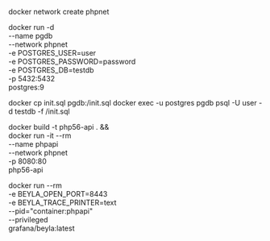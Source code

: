 
docker network create phpnet

docker run -d \
  --name pgdb \
  --network phpnet \
  -e POSTGRES_USER=user \
  -e POSTGRES_PASSWORD=password \
  -e POSTGRES_DB=testdb \
  -p 5432:5432 \
  postgres:9


docker cp init.sql pgdb:/init.sql
docker exec -u postgres pgdb psql -U user  -d testdb -f /init.sql


docker build -t php56-api . && \
docker run -it --rm \
  --name phpapi \
  --network phpnet \
  -p 8080:80 \
  php56-api


docker run --rm \
  -e BEYLA_OPEN_PORT=8443 \
  -e BEYLA_TRACE_PRINTER=text \
  --pid="container:phpapi" \
  --privileged \
  grafana/beyla:latest